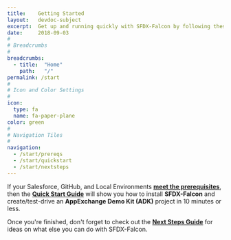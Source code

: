 ```yaml
---
title:    Getting Started
layout:   devdoc-subject
excerpt:  Get up and running quickly with SFDX-Falcon by following these easy steps
date:     2018-09-03
#
# Breadcrumbs
#
breadcrumbs:
  - title:  "Home"
    path:   "/"
permalink: /start
#
# Icon and Color Settings
#
icon:
  type: fa
  name: fa-paper-plane
color: green
#
# Navigation Tiles
#
navigation:
  - /start/prereqs
  - /start/quickstart
  - /start/nextsteps
---
```


If your Salesforce, GitHub, and Local Environments [**meet the prerequisites**](/start/prereqs), 
then the [**Quick Start Guide**](/start/quickstart) will show you how to install **SFDX-Falcon** 
and create/test-drive an **AppExchange Demo Kit (ADK)** project in 10 minutes or less. 

Once you're finished, don't forget to check out the [**Next Steps Guide**](/start/nextsteps) for 
ideas on what else you can do with SFDX-Falcon.